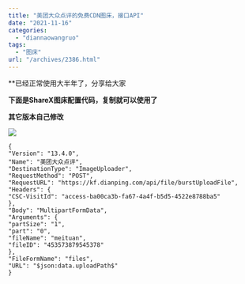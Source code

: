 ```yaml
---
title: "美团大众点评的免费CDN图床，接口API"
date: "2021-11-16"
categories: 
  - "diannaowangruo"
tags: 
  - "图床"
url: "/archives/2386.html"
---
```


\*\*已经正常使用大半年了，分享给大家

**下面是ShareX图床配置代码，复制就可以使用了**

**其它版本自己修改**

![](https://img.zhoujie218.top/wp-content/uploads/2021/11/20211116123839558.png)

```
{
"Version": "13.4.0",
"Name": "美团大众点评",
"DestinationType": "ImageUploader",
"RequestMethod": "POST",
"RequestURL": "https://kf.dianping.com/api/file/burstUploadFile",
"Headers": {
"CSC-VisitId": "access-ba00ca3b-fa67-4a4f-b5d5-4522e8788ba5"
},
"Body": "MultipartFormData",
"Arguments": {
"partSize": "1",
"part": "0",
"fileName": "meituan",
"fileID": "453573879545378"
},
"FileFormName": "files",
"URL": "$json:data.uploadPath$"
}
```
